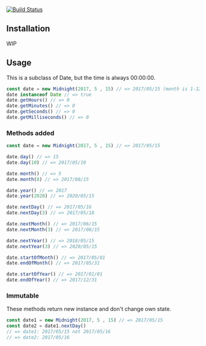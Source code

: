 [![Build Status](https://travis-ci.org/kmdtmyk/midnight.js.svg?branch=master)](https://travis-ci.org/kmdtmyk/midnight.js)

## Installation

WIP

## Usage

This is a subclass of Date, but the time is always 00:00:00.

```javascript
const date = new Midnight(2017, 5 , 15) // => 2017/05/15 (month is 1-12 not 0-11)
date instanceof Date // => true
date.getHours() // => 0
date.getMinutes() // => 0
date.getSeconds() // => 0
date.getMilliseconds() // => 0
```

### Methods added

```javascript
const date = new Midnight(2017, 5 , 15) // => 2017/05/15

date.day() // => 15
date.day(10) // => 2017/05/10

date.month() // => 5
date.month(8) // => 2017/08/15

date.year() // => 2017
date.year(2020) // => 2020/05/15

date.nextDay() // => 2017/05/16
date.nextDay(3) // => 2017/05/18

date.nextMonth() // => 2017/06/15
date.nextMonth(3) // => 2017/08/15

date.nextYear() // => 2018/05/15
date.nextYear(3) // => 2020/05/15

date.startOfMonth() // => 2017/05/01
date.endOfMonth() // => 2017/05/31

date.startOfYear() // => 2017/01/01
date.endOfYear() // => 2017/12/31
```

### Immutable

These methods return new instance and don't change own state.

```javascript
const date1 = new Midnight(2017, 5 , 15) // => 2017/05/15
const date2 = date1.nextDay()
// => date1: 2017/05/15 not 2017/05/16
// => date2: 2017/05/16
```
